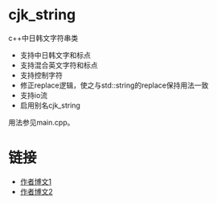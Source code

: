 # cjk_string
c++中日韩文字符串类

* 支持中日韩文字和标点
* 支持混合英文字符和标点
* 支持控制字符
* 修正replace逻辑，使之与std::string的replace保持用法一致
* 支持io流
* 启用别名cjk_string


用法参见main.cpp。

# 链接
* [作者博文1](http://www.webcpp.net/blog/post/35.html)
* [作者博文2](http://www.webcpp.net/blog/post/36.html)
